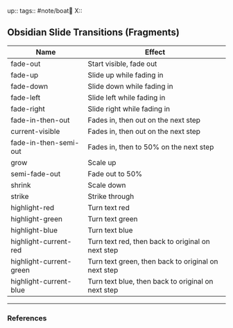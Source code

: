 up::
tags:: #note/boat🚤 
X:: 

## Obsidian Slide Transitions (Fragments)

Name|Effect
---|---
fade-out|Start visible, fade out
fade-up|Slide up while fading in
fade-down|Slide down while fading in
fade-left|Slide left while fading in
fade-right|Slide right while fading in
fade-in-then-out|Fades in, then out on the next step
current-visible|Fades in, then out on the next step
fade-in-then-semi-out|Fades in, then to 50% on the next step
grow|Scale up
semi-fade-out|Fade out to 50%
shrink|Scale down
strike|Strike through
highlight-red|Turn text red
highlight-green|Turn text green
highlight-blue|Turn text blue
highlight-current-red|Turn text red, then back to original on next step
highlight-current-green|Turn text green, then back to original on next step
highlight-current-blue|Turn text blue, then back to original on next step


---
### References

